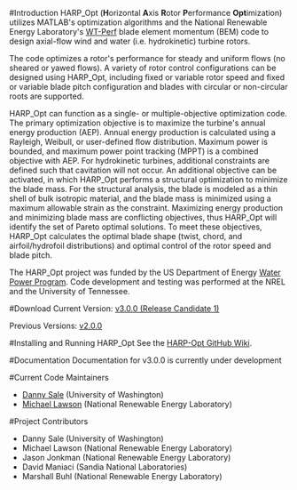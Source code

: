 #Introduction
HARP_Opt (**H**orizontal **A**xis **R**otor **P**erformance **Opt**imization) utilizes MATLAB's optimization algorithms and the National Renewable Energy Laboratory's [WT-Perf](http://wind.nrel.gov/designcodes/simulators/wtperf/) blade element momentum (BEM) code to design axial-flow wind and water (i.e. hydrokinetic) turbine rotors.

The code optimizes a rotor's performance for steady and uniform flows (no sheared or yawed flows). A variety of rotor control configurations can be designed using HARP_Opt, including fixed or variable rotor speed and fixed or variable blade pitch configuration and blades with circular or non-circular roots are supported.

HARP_Opt can function as a single- or multiple-objective optimization code. The primary optimization objective is to maximize the turbine's annual energy production (AEP). Annual energy production is calculated using a Rayleigh, Weibull, or user-defined flow distribution. Maximum power is bounded, and maximum power point tracking (MPPT) is a combined objective with AEP. For hydrokinetic turbines, additional constraints are defined such that cavitation will not occur. An additional objective can be activated, in which HARP_Opt performs a structural optimization to minimize the blade mass. For the structural analysis, the blade is modeled as a thin shell of bulk isotropic material, and the blade mass is minimized using a maximum allowable strain as the constraint. Maximizing energy production and minimizing blade mass are conflicting objectives, thus HARP_Opt will identify the set of Pareto optimal solutions. To meet these objectives, HARP_Opt calculates the optimal blade shape (twist, chord, and airfoil/hydrofoil distributions) and optimal control of the rotor speed and blade pitch.

The HARP_Opt project was funded by the US Department of Energy [Water Power Program](http://www1.eere.energy.gov/water/). Code development and testing was performed at the NREL and the University of Tennessee.

#Download
Current Version:
[v3.0.0 (Release Candidate 1)](https://github.com/NREL/HARP_Opt)

Previous Versions:
[v2.0.0](http://wind.nrel.gov/designcodes/simulators/HARP_Opt/)

#Installing and Running HARP_Opt
See the [HARP-Opt GitHub Wiki](https://github.com/NREL/HARP_Opt/wiki/).

#Documentation
Documentation for v3.0.0 is currently under development

#Current Code Maintainers
* [Danny Sale](mailto:dsale@uw.edu) (University of Washington)
* [Michael Lawson](mailto:Michael.Lawson@nrel.gov) (National Renewable Energy Laboratory)

#Project Contributors
* Danny Sale (University of Washington)
* Michael Lawson (National Renewable Energy Laboratory)
* Jason Jonkman (National Renewable Energy Laboratory)
* David Maniaci (Sandia National Laboratories)
* Marshall Buhl (National Renewable Energy Laboratory)

